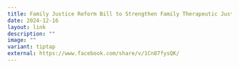 ```yaml
---
title: Family Justice Reform Bill to Strengthen Family Therapeutic Justice
date: 2024-12-16
layout: link
description: ""
image: ""
variant: tiptap
external: https://www.facebook.com/share/v/1Cn87fysQK/
---
```

